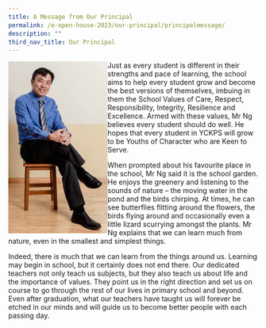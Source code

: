 ```yaml
---
title: A Message from Our Principal
permalink: /e-open-house-2023/our-principal/principalmessage/
description: ""
third_nav_title: Our Principal
---
```

<img src="/images/Mr%20Ng%20Aik%20Boon_01.png" style="width:200px;height:auto;" align="left">

Just as every student is different in their strengths and pace of learning, the school aims to help every student grow and become the best versions of themselves, imbuing in them the School Values of Care, Respect, Responsibility, Integrity, Resilience and Excellence. Armed with these values, Mr Ng believes every student should do well. He hopes that every student in YCKPS will grow to be Youths of Character who are Keen to Serve.

When prompted about his favourite place in the school, Mr Ng said it is the school garden. He enjoys the greenery and listening to the sounds of nature – the moving water in the pond and the birds chirping. At times, he can see butterflies flitting around the flowers, the birds flying around and occasionally even a little lizard scurrying amongst the plants. Mr Ng explains that we can learn much from nature, even in the smallest and simplest things.

Indeed, there is much that we can learn from the things around us. Learning may begin in school, but it certainly does not end there. Our dedicated teachers not only teach us subjects, but they also teach us about life and the importance of values. They point us in the right direction and set us on course to go through the rest of our lives in primary school and beyond. Even after graduation, what our teachers have taught us will forever be etched in our minds and will guide us to become better people with each passing day.